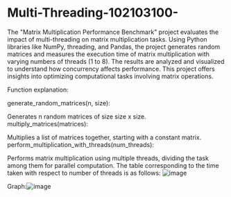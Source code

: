 # Multi-Threading-102103100-

The "Matrix Multiplication Performance Benchmark" project evaluates the impact of multi-threading on matrix multiplication tasks. Using Python libraries like NumPy, threading, and Pandas, the project generates random matrices and measures the execution time of matrix multiplication with varying numbers of threads (1 to 8). The results are analyzed and visualized to understand how concurrency affects performance. This project offers insights into optimizing computational tasks involving matrix operations.

Function explanation:

generate_random_matrices(n, size):

Generates n random matrices of size size x size.
multiply_matrices(matrices):

Multiplies a list of matrices together, starting with a constant matrix.
perform_multiplication_with_threads(num_threads):

Performs matrix multiplication using multiple threads, dividing the task among them for parallel computation.
The table corresponding to the time taken with respect to number of threads is as follows: ![image](https://github.com/arnavroh45/Multi-Threading-102103162-/assets/58484869/5782a5a1-821d-433a-9360-3f02aa9a5b9a)


Graph:![image](https://github.com/arnavroh45/Multi-Threading-102103162-/assets/58484869/c061d8c2-3805-4b1e-b0b1-197f7fd9b460)
